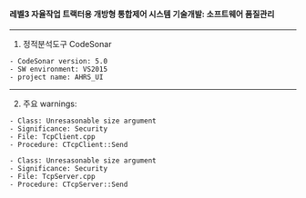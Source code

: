 #### 레벨3 자율작업 트랙터용 개방형 통합제어 시스템 기술개발: 소프트웨어 품질관리
***
1. 정적분석도구 CodeSonar
```
- CodeSonar version: 5.0
- SW environment: VS2015
- project name: AHRS_UI
```
***
2. 주요 warnings:
```
- Class: Unresasonable size argument 
- Significance: Security
- File: TcpClient.cpp
- Procedure: CTcpClient::Send
```
```
- Class: Unresasonable size argument 
- Significance: Security
- File: TcpServer.cpp
- Procedure: CTcpServer::Send
```
